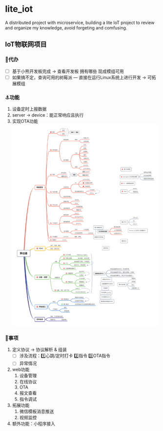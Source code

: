 # lite_iot
A distributed project with microservice, building a lite IoT project to review and organize my knowledge, avoid forgeting and comfusing.
## IoT物联网项目

### 🚏代办

- [ ]  基于小熊开发板完成 → 查看开发板 拥有哪些 现成模组可用
- [ ]  如果搞不定，查询可用的树莓派 — 直接在运行Linux系统上进行开发  → 可拓展模组

### ⚓功能

1. 设备定时上报数据
2. server → device：能正常响应且执行
3. 实现OTA功能
![lite_iot功能图示](/images/lite_iot.png)

### 🤔事项

1. 定义协议 → 协议解析 & 组装
    - [ ]  涉及流程：1️⃣心跳/定时打卡  2️⃣指令 3️⃣OTA指令
    - [ ]  异常情况
2. web功能
    1. 设备管理
    2. 在线协议
    3. OTA
    4. 报文查看
    5. 指令调试
3. 拓展功能
    1. 微信模板消息推送
    2. 视频监控
4. 额外功能：小程序接入
